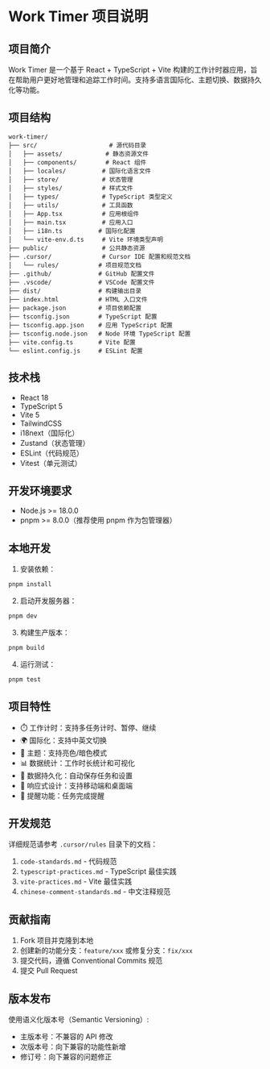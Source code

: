 # Work Timer 项目说明

## 项目简介

Work Timer 是一个基于 React + TypeScript + Vite 构建的工作计时器应用，旨在帮助用户更好地管理和追踪工作时间。支持多语言国际化、主题切换、数据持久化等功能。

## 项目结构

```
work-timer/
├── src/                    # 源代码目录
│   ├── assets/            # 静态资源文件
│   ├── components/        # React 组件
│   ├── locales/          # 国际化语言文件
│   ├── store/            # 状态管理
│   ├── styles/           # 样式文件
│   ├── types/            # TypeScript 类型定义
│   ├── utils/            # 工具函数
│   ├── App.tsx           # 应用根组件
│   ├── main.tsx          # 应用入口
│   ├── i18n.ts          # 国际化配置
│   └── vite-env.d.ts     # Vite 环境类型声明
├── public/               # 公共静态资源
├── .cursor/              # Cursor IDE 配置和规范文档
│   └── rules/           # 项目规范文档
├── .github/             # GitHub 配置文件
├── .vscode/             # VSCode 配置文件
├── dist/                # 构建输出目录
├── index.html           # HTML 入口文件
├── package.json         # 项目依赖配置
├── tsconfig.json        # TypeScript 配置
├── tsconfig.app.json    # 应用 TypeScript 配置
├── tsconfig.node.json   # Node 环境 TypeScript 配置
├── vite.config.ts       # Vite 配置
└── eslint.config.js     # ESLint 配置
```

## 技术栈

- React 18
- TypeScript 5
- Vite 5
- TailwindCSS
- i18next（国际化）
- Zustand（状态管理）
- ESLint（代码规范）
- Vitest（单元测试）

## 开发环境要求

- Node.js >= 18.0.0
- pnpm >= 8.0.0（推荐使用 pnpm 作为包管理器）

## 本地开发

1. 安装依赖：
```bash
pnpm install
```

2. 启动开发服务器：
```bash
pnpm dev
```

3. 构建生产版本：
```bash
pnpm build
```

4. 运行测试：
```bash
pnpm test
```

## 项目特性

- ⏱️ 工作计时：支持多任务计时、暂停、继续
- 🌍 国际化：支持中英文切换
- 🎨 主题：支持亮色/暗色模式
- 📊 数据统计：工作时长统计和可视化
- 💾 数据持久化：自动保存任务和设置
- 📱 响应式设计：支持移动端和桌面端
- 🔔 提醒功能：任务完成提醒

## 开发规范

详细规范请参考 `.cursor/rules` 目录下的文档：

1. `code-standards.md` - 代码规范
2. `typescript-practices.md` - TypeScript 最佳实践
3. `vite-practices.md` - Vite 最佳实践
4. `chinese-comment-standards.md` - 中文注释规范

## 贡献指南

1. Fork 项目并克隆到本地
2. 创建新的功能分支：`feature/xxx` 或修复分支：`fix/xxx`
3. 提交代码，遵循 Conventional Commits 规范
4. 提交 Pull Request

## 版本发布

使用语义化版本号（Semantic Versioning）:

- 主版本号：不兼容的 API 修改
- 次版本号：向下兼容的功能性新增
- 修订号：向下兼容的问题修正 